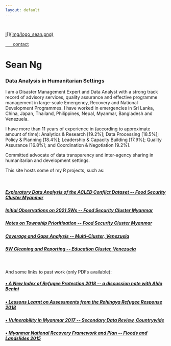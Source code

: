 ```yaml
---
layout: default
---
```




<div class="row" style="padding-top: 30px;">
<div class="col-sm-3">


<a href = "https://www.dropbox.com/sh/hfgon5s13qin98b/AACmgu_uGrpWaAjWwJy9rnJRa?dl=0">
![](img/logo_sean.png)


&nbsp;&nbsp;&nbsp;&nbsp;&nbsp;&nbsp;[contact](mailto:seanywng@gmail.com)


</div>
<div class="col-sm-9">

# **Sean Ng**

### **Data Analysis in Humanitarian Settings**

I am a Disaster Management Expert and Data Analyst with a strong track record of advisory services, quality assurance and effective programme management in large-scale Emergency, Recovery and National Development Programmes. I have worked in emergencies in Sri Lanka, China, Japan, Thailand, Philippines, Nepal, Myanmar, Bangladesh and Venezuela. 

I have more than 11 years of experience in (according to approximate amount of time): 
Analytics & Research [19.2%]; Data Processing [18.5%]; Policy & Planning [18.4%]; Leadership & Capacity Building [17.9%]; Quality Assurance [16.8%]; and Coordination & Negotiation [9.2%].

Committed advocate of data transparency and inter-agency sharing in humanitarian and development settings. 

This site hosts some of my R projects, such as: 

<br/>

##### [Exploratory Data Analysis of the ACLED Conflict Dataset -- Food Security Cluster Myanmar](https://food-security-cluster-myanmar.github.io/exploratory-data-analysis-acled-fsc/)

##### [Initial Observations on 2021 5Ws -- Food Security Cluster Myanmar](https://food-security-cluster-myanmar.github.io/mmr_5w_initial_observations/)

##### [Notes on Township Prioritisation -- Food Security Cluster Myanmar](https://food-security-cluster-myanmar.github.io/fsc_mmr_prioritisation/)

##### [Coverage and Gaps Analysis -- Multi-Cluster, Venezuela](https://seanywng.github.io/coverage_gaps_venezuela/)

##### [5W Cleaning and Reporting -- Education Cluster, Venezuela](https://seanywng.github.io/5W/)
<br>

And some links to past work (only PDFs available): 

##### [• A New Index of Refugee Protection 2018 -- a discussion note with Aldo Benini](http://aldo-benini.org/Level2/HumanitData/Benini_Ng__A_New_Protection_Index__180806.pdf)

##### [• Lessons Learnt on Assessments from the Rohingya Refugee Response 2018](https://www.dropbox.com/home/Portfolio?preview=Lessons+Learnt+on+Assessments+180525_SN.pdf)

##### [• Vulnerability in Myanmar 2017 -- Secondary Data Review, Countrywide](https://www.dropbox.com/home/Portfolio?preview=Vulnerability_in_Myanmar_HARP-MIMU_Jun2018_ENG_Print_version.pdf)

##### [• Myanmar National Recovery Framework and Plan -- Floods and Landslides 2015](https://www.dropbox.com/home/Portfolio?preview=National+Recovery+Framework+Final-2.pdf)


